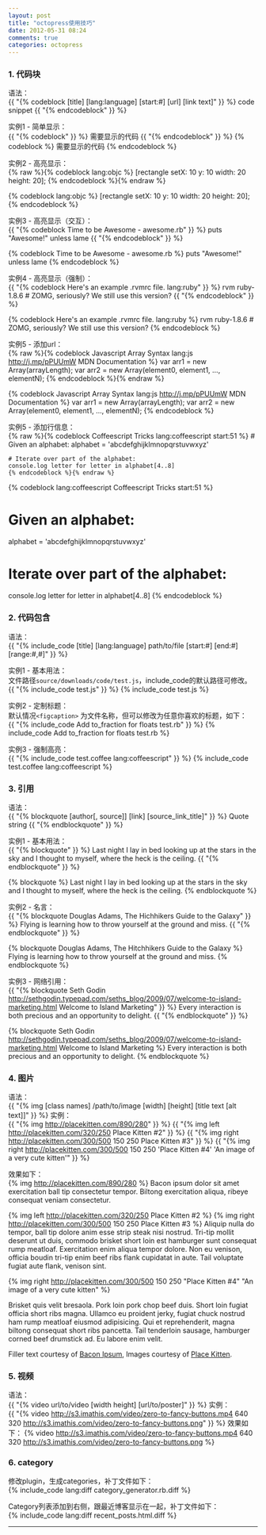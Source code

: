 ```yaml
---
layout: post
title: "octopress使用技巧"
date: 2012-05-31 08:24
comments: true
categories: octopress
---
```


### 1. 代码块 ###
语法：    
	{{ "{% codeblock [title] [lang:language] [start:#] [url] [link text]" }} %}
	code snippet
	{{ "{% endcodeblock" }} %}

实例1 - 简单显示：   
	{{ "{% codeblock" }} %}
	需要显示的代码
	{{ "{% endcodeblock" }} %}
{% codeblock %}
需要显示的代码
{% endcodeblock %}

实例2 - 高亮显示：   
	{% raw %}{% codeblock lang:objc %}
	[rectangle setX: 10 y: 10 width: 20 height: 20];
	{% endcodeblock %}{% endraw %}

{% codeblock lang:objc %}
[rectangle setX: 10 y: 10 width: 20 height: 20];
{% endcodeblock %}

实例3 - 高亮显示（交互）：   
	{{ "{% codeblock Time to be Awesome - awesome.rb" }} %}
	puts "Awesome!" unless lame
	{{ "{% endcodeblock" }} %}

{% codeblock Time to be Awesome - awesome.rb %}
puts "Awesome!" unless lame
{% endcodeblock %}

实例4 - 高亮显示（强制）：     
	{{ "{% codeblock Here's an example .rvmrc file. lang:ruby" }} %}
	rvm ruby-1.8.6 # ZOMG, seriously? We still use this version?
	{{ "{% endcodeblock" }} %}

{% codeblock Here's an example .rvmrc file. lang:ruby %}
rvm ruby-1.8.6 # ZOMG, seriously? We still use this version?
{% endcodeblock %}

实例5 - 添加url：     
	{% raw %}{% codeblock Javascript Array Syntax lang:js http://j.mp/pPUUmW MDN Documentation %}
	var arr1 = new Array(arrayLength);
	var arr2 = new Array(element0, element1, ..., elementN);
	{% endcodeblock %}{% endraw %}

{% codeblock Javascript Array Syntax lang:js http://j.mp/pPUUmW MDN Documentation %}
var arr1 = new Array(arrayLength);
var arr2 = new Array(element0, element1, ..., elementN);
{% endcodeblock %}

实例5 - 添加行信息：     
    {% raw %}{% codeblock Coffeescript Tricks lang:coffeescript start:51 %}
    # Given an alphabet:
    alphabet = 'abcdefghijklmnopqrstuvwxyz'

    # Iterate over part of the alphabet:
    console.log letter for letter in alphabet[4..8]
    {% endcodeblock %}{% endraw %}

{% codeblock lang:coffeescript Coffeescript Tricks start:51 %}
# Given an alphabet:
alphabet = 'abcdefghijklmnopqrstuvwxyz'

# Iterate over part of the alphabet:
console.log letter for letter in alphabet[4..8]
{% endcodeblock %}


### 2. 代码包含 ###
语法：   
	{{ "{% include_code [title] [lang:language] path/to/file [start:#] [end:#] [range:#,#]" }} %}

实例1 - 基本用法：     
文件路径`source/downloads/code/test.js`，include_code的默认路径可修改。
    {{ "{% include_code test.js" }} %}
{% include_code test.js %}

实例2 - 定制标题：     
默认情况`<figcaption>` 为文件名称，但可以修改为任意你喜欢的标题，如下：   
    {{ "{% include_code Add to_fraction for floats test.rb" }} %}
{% include_code Add to_fraction for floats test.rb %}

实例3 - 强制高亮：     
	{{ "{% include_code test.coffee lang:coffeescript" }} %}
{% include_code test.coffee lang:coffeescript %}

### 3. 引用 ###
语法：   
	{{ "{% blockquote [author[, source]] [link] [source_link_title]" }} %}
	Quote string
	{{ "{% endblockquote" }} %}

实例1 - 基本用法：     
	{{ "{% blockquote" }} %}
	Last night I lay in bed looking up at the stars in the sky and I thought to myself, where the heck is the ceiling.
	{{ "{% endblockquote" }} %}

{% blockquote %}
Last night I lay in bed looking up at the stars in the sky and I thought to myself, where the heck is the ceiling.
{% endblockquote %}

实例2 - 名言：     
	{{ "{% blockquote Douglas Adams, The Hichhikers Guide to the Galaxy" }} %}
	Flying is learning how to throw yourself at the ground and miss.
	{{ "{% endblockquote" }} %}

{% blockquote Douglas Adams, The Hitchhikers Guide to the Galaxy %}
Flying is learning how to throw yourself at the ground and miss.
{% endblockquote %}

实例3 - 网络引用：     
    {{ "{% blockquote Seth Godin http://sethgodin.typepad.com/seths_blog/2009/07/welcome-to-island-marketing.html Welcome to Island Marketing" }} %}
    Every interaction is both precious and an opportunity to delight.
    {{ "{% endblockquote" }} %}

{% blockquote Seth Godin http://sethgodin.typepad.com/seths_blog/2009/07/welcome-to-island-marketing.html Welcome to Island Marketing %}
Every interaction is both precious and an opportunity to delight.
{% endblockquote %}

### 4. 图片 ###
语法：   
	{{ "{% img [class names] /path/to/image [width] [height] [title text [alt text]]" }} %}
实例：    
	{{ "{% img http://placekitten.com/890/280" }} %}
	{{ "{% img left http://placekitten.com/320/250 Place Kitten #2" }} %}
	{{ "{% img right http://placekitten.com/300/500 150 250 Place Kitten #3" }} %}
	{{ "{% img right http://placekitten.com/300/500 150 250 'Place Kitten #4' 'An image of a very cute kitten'" }} %}

效果如下：    
{% img http://placekitten.com/890/280 %}
Bacon ipsum dolor sit amet exercitation ball tip consectetur tempor. 
Biltong exercitation aliqua, ribeye consequat veniam consectetur.

{% img left http://placekitten.com/320/250 Place Kitten #2 %}
{% img right http://placekitten.com/300/500 150 250 Place Kitten #3 %}
Aliquip nulla do tempor, ball tip dolore anim esse strip steak nisi nostrud. 
Tri-tip mollit deserunt ut duis, commodo brisket short loin est hamburger sunt 
consequat rump meatloaf. Exercitation enim aliqua tempor dolore. Non eu venison, 
officia boudin tri-tip enim beef ribs flank cupidatat in aute. 
Tail voluptate fugiat aute flank, venison sint.

{% img right http://placekitten.com/300/500 150 250 "Place Kitten #4" "An image of a very cute kitten" %}

Brisket quis velit bresaola. Pork loin pork chop beef duis. 
Short loin fugiat officia short ribs magna. Ullamco eu proident jerky, 
fugiat chuck nostrud ham rump meatloaf eiusmod adipisicing. Qui et reprehenderit, 
magna biltong consequat short ribs pancetta. Tail tenderloin sausage, 
hamburger corned beef drumstick ad. Eu labore enim velit.

Filler text courtesy of [Bacon Ipsum](http://baconipsum.com), 
Images courtesy of [Place Kitten](http://placekitten.com).

### 5. 视频 ###
语法：   
	{{ "{% video url/to/video [width height] [url/to/poster]" }} %}
实例：    
	{{ "{% video http://s3.imathis.com/video/zero-to-fancy-buttons.mp4 640 320 http://s3.imathis.com/video/zero-to-fancy-buttons.png" }} %}
效果如下： 
{% video http://s3.imathis.com/video/zero-to-fancy-buttons.mp4 640 320 http://s3.imathis.com/video/zero-to-fancy-buttons.png %}

### 6. category ###
修改plugin，生成categories，补丁文件如下：    
{% include_code lang:diff category_generator.rb.diff %}

Category列表添加到右侧，跟最近博客显示在一起，补丁文件如下：    
{% include_code lang:diff recent_posts.html.diff %}

<hr />

